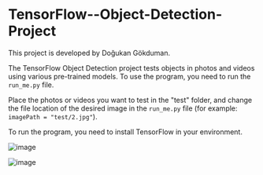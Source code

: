 # TensorFlow--Object-Detection-Project

This project is developed by Doğukan Gökduman.

  The TensorFlow Object Detection project tests objects in photos and videos using various pre-trained models. To use the program, you need to run the `run_me.py` file.

Place the photos or videos you want to test in the "test" folder, and change the file location of the desired image in the `run_me.py` file (for example: `imagePath = "test/2.jpg"`).

To run the program, you need to install TensorFlow in your environment.


![image](https://github.com/dgokduman/TensorFlow---Object-Detection-Project/assets/149258460/c99273dd-b97c-472a-b8bb-3f018411bcf1)  


  ![image](https://github.com/dgokduman/TensorFlow---Object-Detection-Project/assets/149258460/ca52954e-931f-4a47-b3fa-7abfbeaf7e40)

